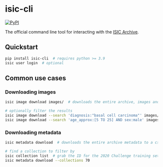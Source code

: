# isic-cli
[![PyPI](https://img.shields.io/pypi/v/isic-cli)](https://pypi.org/project/isic-cli/)

The official command line tool for interacting with the [ISIC Archive](https://isic-archive.com).

## Quickstart

``` sh
pip install isic-cli  # requires python >= 3.9
isic user login  # optional
```


## Common use cases

### Downloading images

``` sh
isic image download images/  # downloads the entire archive, images and metadata, to images/

# optionally filter the results
isic image download --search 'diagnosis:"basal cell carcinoma"' images/
isic image download --search 'age_approx:[5 TO 25] AND sex:male' images/
```


### Downloading metadata

``` sh
isic metadata download  # downloads the entire archive metadata to a csv

# find a collection to filter by
isic collection list  # grab the ID for the 2020 Challenge training set (70)
isic metadata download --collections 70
```
